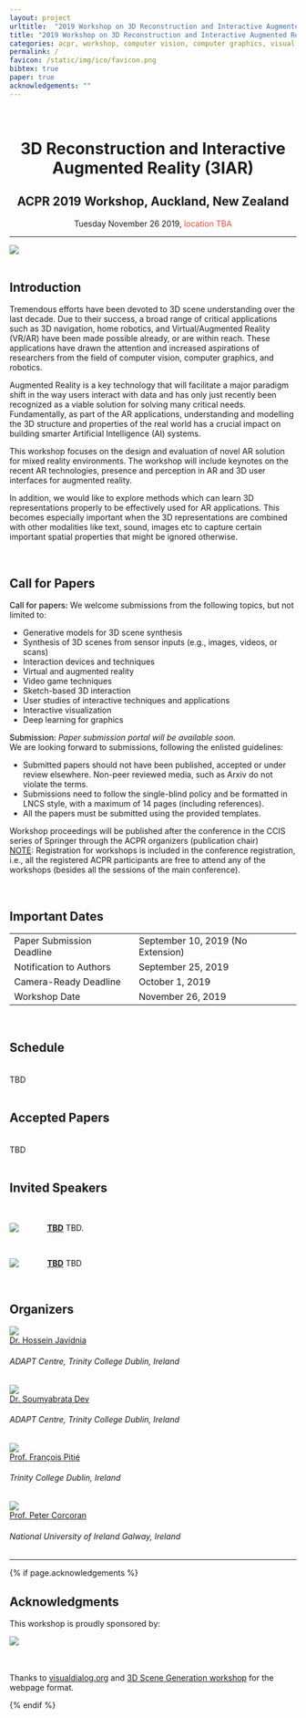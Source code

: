 ```yaml
---
layout: project
urltitle:  "2019 Workshop on 3D Reconstruction and Interactive Augmented Reality (3IAR)"
title: "2019 Workshop on 3D Reconstruction and Interactive Augmented Reality (3IAR)"
categories: acpr, workshop, computer vision, computer graphics, visual learning, simulation environments, robotics, machine learning, reinforcement learning, augmented reality
permalink: /
favicon: /static/img/ico/favicon.png
bibtex: true
paper: true
acknowledgements: ""
---
```


<br>
<div class="row">
  <div class="col-xs-12">
    <center><h1>3D Reconstruction and Interactive Augmented Reality (3IAR)</h1></center>
    <center><h2>ACPR 2019 Workshop, Auckland, New Zealand</h2></center>
    <!-- <center><span style="color:#e74c3c;font-weight:400;">Time and location TBA</span></center> -->
    <center>Tuesday November 26 2019, <span style="color:#e74c3c;font-weight:400;">location TBA</span></center>
  </div>
</div>

<hr>

<div class="row">
  <div class="col-md-12">
    <img src="{{ "/static/img/people/splash.jpg" | prepend:site.baseurl }}">
  </div>
</div>

<br>
<div class="row" id="intro">
  <div class="col-xs-12">
    <h2>Introduction</h2>
  </div>
</div>
<div class="row">
  <div class="col-xs-12">
    <p>
      Tremendous efforts have been devoted to 3D scene understanding over the last decade. Due to their success, a broad range of critical applications such as 3D navigation, home robotics, and Virtual/Augmented Reality (VR/AR) have been made possible already, or are within reach. These applications have drawn the attention and increased aspirations of researchers from the field of computer vision, computer graphics, and robotics.
    </p>
    <p>
      Augmented Reality is a key technology that will facilitate a major paradigm shift in the way users interact with data and has only just recently been recognized as a viable solution for solving many critical needs. Fundamentally, as part of the AR applications, understanding and modelling the 3D structure and properties of the real world has a crucial impact on building smarter Artificial Intelligence (AI) systems.
    </p>
    <p>
      This workshop focuses on the design and evaluation of novel AR solution for mixed reality environments. The workshop will include keynotes on the recent AR technologies, presence and perception in AR and 3D user interfaces for augmented reality.
    </p>
    <p>
      In addition, we would like to explore methods which can learn 3D representations properly to be effectively used for AR applications. This becomes especially important when the 3D representations are combined with other modalities like text, sound, images etc to capture certain important spatial properties that might be ignored otherwise.
    </p>
  </div>
</div> <br>   

<div class="row" id="cfp">
  <div class="col-xs-12">
    <h2>Call for Papers</h2>
  </div>
</div>
<div class="row">
  <div class="col-xs-12">
    <p>
      <span style="font-weight:500;">Call for papers:</span> We welcome submissions from the following topics, but not limited to:
    </p>
    <ul>
      <li>Generative models for 3D scene synthesis</li>
      <li>Synthesis of 3D scenes from sensor inputs (e.g., images, videos, or scans)</li>
      <li>Interaction devices and techniques</li>
      <li>Virtual and augmented reality</li>
      <li>Video game techniques</li>
      <li>Sketch-based 3D interaction</li>
      <li>User studies of interactive techniques and applications</li>
      <li>Interactive visualization</li>
      <li>Deep learning for graphics</li>
    </ul>
    <p>
      <span style="font-weight:500;">Submission:</span> <i>Paper submission portal will be available soon.</i>
<br>We are looking forward to submissions, following the enlisted guidelines:
      <ul>
<li>Submitted papers should not have been published, accepted or under review elsewhere. Non-peer reviewed media, such as Arxiv do not violate the terms.</li>
<li>Submissions need to follow the single-blind policy and be formatted in LNCS style, with a maximum of 14 pages (including references).</li>
<li>All the papers must be submitted using the provided templates.</li>
        </ul>
Workshop proceedings will be published after the conference in the CCIS series of Springer through the ACPR organizers (publication chair)
<br><u>NOTE</u>: Registration for workshops is included in the conference registration, i.e., all the registered ACPR participants are free to attend any of the workshops (besides all the sessions of the main conference).
    </p>
  </div>
</div><br>

<div class="row" id="dates">
  <div class="col-xs-12">
    <h2>Important Dates</h2>
  </div>
</div>

<div class="row">
  <div class="col-xs-12">
    <table class="table table-striped">
      <tbody>
        <tr>
          <td>Paper Submission Deadline</td>
          <td>September 10, 2019 (No Extension)</td>
        </tr>
        <tr>
          <td>Notification to Authors</td>
          <td>September 25, 2019</td>
        </tr>
        <tr>
          <td>Camera-Ready Deadline</td>
          <td>October 1, 2019</td>
        </tr>
        <tr>
          <td>Workshop Date</td>
          <td>November 26, 2019</td>
        </tr>
      </tbody>
    </table>
  </div>
</div><br>


<div class="row" id="schedule">
  <div class="col-xs-12">
    <h2>Schedule</h2>
  </div>
</div>

<br>
<div class="row">
  <div class="col-md-12">
  TBD
  </div>
</div>

<br>
<div class="row">
  <div class="col-md-12">
    <h2>Accepted Papers</h2>
  </div>
</div>

<br>
<div class="row">
  <div class="col-md-12">
  TBD
  </div>
</div>

<br>
<div class="row" id="speakers">
  <div class="col-xs-12">
    <h2>Invited Speakers</h2>
  </div>
</div><br>

<div class="row">
  <div class="col-md-12">
    <a href=""><img class="people-pic" style="float:left;margin-right:50px;" src="{{ "/static/img/people/noimage.png" | prepend:site.baseurl }}"></a>
    <p>
      <b><a href="">TBD</a></b> TBD.
    </p>
  </div>
</div><br>

<div class="row">
  <div class="col-md-12">
    <a href=""><img class="people-pic" style="float:left;margin-right:50px;" src="{{ "/static/img/people/noimage.png" | prepend:site.baseurl }}"></a>
    <p>
      <b><a href="">TBD</a></b> TBD 
    </p>
  </div>
</div><br>


<div class="row" id="organizers">
  <div class="col-xs-12">
    <h2>Organizers</h2>
  </div>
</div>

<div class="row">

  <div class="col-xs-2">
    <a href="https://www.hjavidnia.com/">
      <img class="people-pic" src="{{ "/static/img/people/hossein.png" | prepend:site.baseurl }}">
    </a>
    <div class="people-name">
      <a href="https://www.hjavidnia.com/">Dr. Hossein Javidnia</a>
      <h6>ADAPT Centre, Trinity College Dublin, Ireland</h6>
    </div>
  </div>

  <div class="col-xs-2">
    <a href="https://soumyabrata.dev/">
      <img class="people-pic" src="{{ "/static/img/people/som.png" | prepend:site.baseurl }}">
    </a>
    <div class="people-name">
      <a href="https://soumyabrata.dev/">Dr. Soumyabrata Dev</a>
      <h6>ADAPT Centre, Trinity College Dublin, Ireland</h6>
    </div>
  </div>

  <div class="col-xs-2">
    <a href="https://www.tcd.ie/research/profiles/?profile=pitief">
      <img class="people-pic" src="{{ "/static/img/people/francois.png" | prepend:site.baseurl }}">
    </a>
    <div class="people-name">
      <a href="https://www.tcd.ie/research/profiles/?profile=pitief">Prof. François Pitié</a>
      <h6>Trinity College Dublin, Ireland</h6>
    </div>
  </div>

  <div class="col-xs-2">
    <a href="http://www.nuigalway.ie/our-research/people/engineering-and-informatics/petercorcoran/">
      <img class="people-pic" src="{{ "/static/img/people/peter.png" | prepend:site.baseurl }}">
    </a>
    <div class="people-name">
      <a href="http://www.nuigalway.ie/our-research/people/engineering-and-informatics/petercorcoran/">Prof. Peter Corcoran</a>
      <h6>National University of Ireland Galway, Ireland</h6>
    </div>
  </div>
</div>

<hr>

{% if page.acknowledgements %}
<div class="row">
  <div class="col-xs-12">
    <h2>Acknowledgments</h2>
  </div>
</div>
<a name="/acknowledgements"></a>
<div class="row">
  <div class="col-xs-12">
    <p>
      This workshop is proudly sponsored by: 
    </p>
  </div>
</div>
<div class="row">
  <div class="col-md-4">
    <a href="https://www.adaptcentre.ie/"><img src="{{ "/static/img/people/Adapt_Logo_RGB2.png" | prepend:site.baseurl }}"></a>
  </div>
</div><br>
</div>
<br>
<div class="row">
  <div class="col-xs-12">
    <p>
      Thanks to <a href="https://visualdialog.org/">visualdialog.org</a> and <a href="https://3dscenegen.github.io/">3D Scene Generation workshop</a> for the webpage format.
    </p>
  </div>
</div>
{% endif %}
